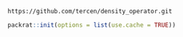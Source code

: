 
```
https://github.com/tercen/density_operator.git
```

```R
packrat::init(options = list(use.cache = TRUE))
```
 
